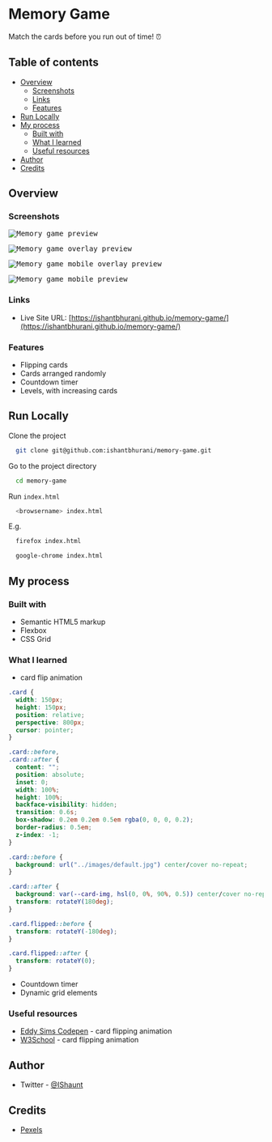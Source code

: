 # Memory Game

Match the cards before you run out of time! ⏰

## Table of contents

- [Overview](#overview)
  - [Screenshots](#screenshots)
  - [Links](#links)
  - [Features](#features)
- [Run Locally](#run-locally)
- [My process](#my-process)
  - [Built with](#built-with)
  - [What I learned](#what-i-learned)
  - [Useful resources](#useful-resources)
- [Author](#author)
- [Credits](#credits)

## Overview

### Screenshots

<kbd>![Memory game preview](https://user-images.githubusercontent.com/67356291/136655619-c885a1bf-b654-4aa8-b2a9-87be38c0b53d.png)</kbd>

<kbd>![Memory game overlay preview](https://user-images.githubusercontent.com/67356291/136655616-9ede6ca8-a95e-41c7-a348-f6127f34ddd3.png)</kbd>

<kbd>![Memory game mobile overlay preview](https://user-images.githubusercontent.com/67356291/136655617-9331ed6c-5d65-4096-82be-2e3ec8887fdf.png)</kbd>

<kbd>![Memory game mobile preview](https://user-images.githubusercontent.com/67356291/136655618-1c0a5231-9e23-491d-9abc-d9351306cd3f.png)</kbd>

### Links

- Live Site URL: [https://ishantbhurani.github.io/memory-game/](https://ishantbhurani.github.io/memory-game/)

### Features

- Flipping cards
- Cards arranged randomly
- Countdown timer
- Levels, with increasing cards

## Run Locally

Clone the project

```bash
  git clone git@github.com:ishantbhurani/memory-game.git
```

Go to the project directory

```bash
  cd memory-game
```

Run `index.html`

```bash
  <browsername> index.html
```

E.g.

```bash
  firefox index.html
```

```bash
  google-chrome index.html
```

## My process

### Built with

- Semantic HTML5 markup
- Flexbox
- CSS Grid

### What I learned

- card flip animation

```css
.card {
  width: 150px;
  height: 150px;
  position: relative;
  perspective: 800px;
  cursor: pointer;
}

.card::before,
.card::after {
  content: "";
  position: absolute;
  inset: 0;
  width: 100%;
  height: 100%;
  backface-visibility: hidden;
  transition: 0.6s;
  box-shadow: 0.2em 0.2em 0.5em rgba(0, 0, 0, 0.2);
  border-radius: 0.5em;
  z-index: -1;
}

.card::before {
  background: url("../images/default.jpg") center/cover no-repeat;
}

.card::after {
  background: var(--card-img, hsl(0, 0%, 90%, 0.5)) center/cover no-repeat;
  transform: rotateY(180deg);
}

.card.flipped::before {
  transform: rotateY(-180deg);
}

.card.flipped::after {
  transform: rotateY(0);
}
```

- Countdown timer
- Dynamic grid elements

### Useful resources

- [Eddy Sims Codepen](https://codepen.io/edeesims/pen/iGDzk) - card flipping animation
- [W3School](https://www.w3schools.com/howto/howto_css_flip_card.asp) - card flipping animation

## Author

- Twitter - [@IShaunt](https://twitter.com/IShaunt)

## Credits

- [Pexels](https://www.pexels.com/)

